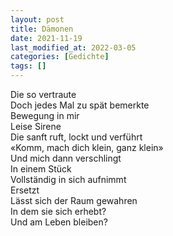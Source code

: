 ```yaml
---
layout: post
title: Dämonen
date: 2021-11-19
last_modified_at: 2022-03-05
categories: [Gedichte]
tags: []
---
```


Die so vertraute  
Doch jedes Mal zu spät bemerkte  
Bewegung in mir  
Leise Sirene  
Die sanft ruft, lockt und verführt  
«Komm, mach dich klein, ganz klein»  
Und mich dann verschlingt  
In einem Stück  
Vollständig in sich aufnimmt  
Ersetzt  
Lässt sich der Raum gewahren  
In dem sie sich erhebt?  
Und am Leben bleiben?
